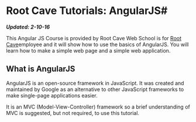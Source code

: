 # Root Cave Tutorials: AngularJS#

***Updated: 2-10-16***

This Angular JS Course is provided by Root Cave Web School is for [Root Cave](https://www.rootcave.com/ )employee and it will show how to use the basics of AngularJS. You will learn how to make a simple web page and a simple web application.

## What is AngularJS ##
AngularJS is an open-source framework in JavaScript. It was created and maintained by Google as an alternative to other JavaScript frameworks to make single-page applications easier.

It is an MVC (Model-View-Controller) framework so a brief understanding of MVC is suggested, but not required, to use this tutorial.
